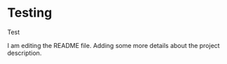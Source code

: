 # Testing
Test

I am editing the README file. Adding some more details about the project description.
